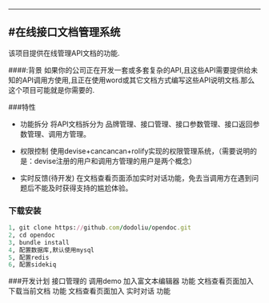 ---
#在线接口文档管理系统
-------------

该项目提供在线管理API文档的功能.

####:背景
如果你的公司正在开发一套或多套复杂的API,且这些API需要提供给未知的API调用方使用,且正在使用word或其它文档方式编写这些API说明文档.那么这个项目可能就是你需要的.

###特性
- 功能拆分
将API文档拆分为 品牌管理、接口管理、接口参数管理、接口返回参数管理、调用方管理。

- 权限控制
使用devise+cancancan+rolify实现的权限管理系统，（需要说明的是：devise注册的用户和调用方管理的用户是两个概念）

- 实时反馈(待开发)
在文档查看页面添加实时对话功能，免去当调用方在遇到问题后不能及时获得支持的尴尬体验。

### 下载安装
```ruby
1, git clone https://github.com/dodoliu/opendoc.git
2, cd opendoc
3, bundle install
4, 配置数据库,默认使用mysql
5, 配置redis
6, 配置sidekiq
```

###开发计划
接口管理的 调用demo 加入富文本编辑器 功能
文档查看页面加入 下载当前文档 功能
文档查看页面加入 实时对话 功能